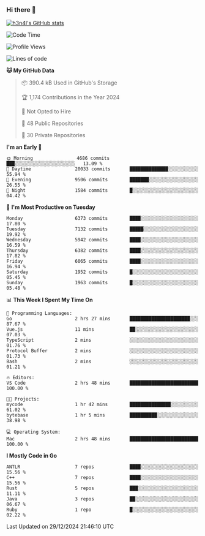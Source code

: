 ### Hi there 👋

[![h3n4l's GitHub stats](https://github-readme-stats.vercel.app/api?username=h3n4l&count_private=true&show_icons=true&theme=radical)](https://github.com/h3n4l/github-readme-stats)

<!--START_SECTION:waka-->
![Code Time](http://img.shields.io/badge/Code%20Time-2%2C035%20hrs%2042%20mins-blue)

![Profile Views](http://img.shields.io/badge/Profile%20Views-0-blue)

![Lines of code](https://img.shields.io/badge/From%20Hello%20World%20I%27ve%20Written-14.6%20million%20lines%20of%20code-blue)

**🐱 My GitHub Data** 

> 📦 390.4 kB Used in GitHub's Storage 
 > 
> 🏆 1,174 Contributions in the Year 2024
 > 
> 🚫 Not Opted to Hire
 > 
> 📜 48 Public Repositories 
 > 
> 🔑 30 Private Repositories 
 > 
**I'm an Early 🐤** 

```text
🌞 Morning                4686 commits        ███░░░░░░░░░░░░░░░░░░░░░░   13.09 % 
🌆 Daytime                20033 commits       ██████████████░░░░░░░░░░░   55.94 % 
🌃 Evening                9506 commits        ███████░░░░░░░░░░░░░░░░░░   26.55 % 
🌙 Night                  1584 commits        █░░░░░░░░░░░░░░░░░░░░░░░░   04.42 % 
```
📅 **I'm Most Productive on Tuesday** 

```text
Monday                   6373 commits        ████░░░░░░░░░░░░░░░░░░░░░   17.80 % 
Tuesday                  7132 commits        █████░░░░░░░░░░░░░░░░░░░░   19.92 % 
Wednesday                5942 commits        ████░░░░░░░░░░░░░░░░░░░░░   16.59 % 
Thursday                 6382 commits        ████░░░░░░░░░░░░░░░░░░░░░   17.82 % 
Friday                   6065 commits        ████░░░░░░░░░░░░░░░░░░░░░   16.94 % 
Saturday                 1952 commits        █░░░░░░░░░░░░░░░░░░░░░░░░   05.45 % 
Sunday                   1963 commits        █░░░░░░░░░░░░░░░░░░░░░░░░   05.48 % 
```


📊 **This Week I Spent My Time On** 

```text
💬 Programming Languages: 
Go                       2 hrs 27 mins       ██████████████████████░░░   87.67 % 
Vue.js                   11 mins             ██░░░░░░░░░░░░░░░░░░░░░░░   07.03 % 
TypeScript               2 mins              ░░░░░░░░░░░░░░░░░░░░░░░░░   01.76 % 
Protocol Buffer          2 mins              ░░░░░░░░░░░░░░░░░░░░░░░░░   01.73 % 
Bash                     2 mins              ░░░░░░░░░░░░░░░░░░░░░░░░░   01.21 % 

🔥 Editors: 
VS Code                  2 hrs 48 mins       █████████████████████████   100.00 % 

🐱‍💻 Projects: 
mycode                   1 hr 42 mins        ███████████████░░░░░░░░░░   61.02 % 
bytebase                 1 hr 5 mins         ██████████░░░░░░░░░░░░░░░   38.98 % 

💻 Operating System: 
Mac                      2 hrs 48 mins       █████████████████████████   100.00 % 
```

**I Mostly Code in Go** 

```text
ANTLR                    7 repos             ████░░░░░░░░░░░░░░░░░░░░░   15.56 % 
C++                      7 repos             ████░░░░░░░░░░░░░░░░░░░░░   15.56 % 
Rust                     5 repos             ███░░░░░░░░░░░░░░░░░░░░░░   11.11 % 
Java                     3 repos             ██░░░░░░░░░░░░░░░░░░░░░░░   06.67 % 
Ruby                     1 repo              █░░░░░░░░░░░░░░░░░░░░░░░░   02.22 % 
```




 Last Updated on 29/12/2024 21:46:10 UTC
<!--END_SECTION:waka-->

